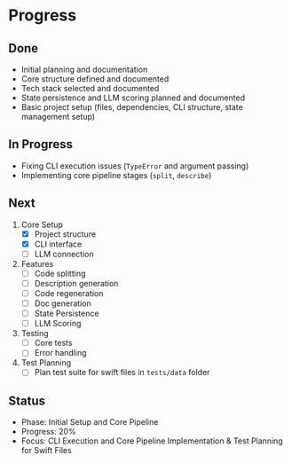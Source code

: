 # Progress

## Done
- Initial planning and documentation
- Core structure defined and documented
- Tech stack selected and documented
- State persistence and LLM scoring planned and documented
- Basic project setup (files, dependencies, CLI structure, state management setup)

## In Progress
- Fixing CLI execution issues (`TypeError` and argument passing)
- Implementing core pipeline stages (`split`, `describe`)

## Next
1. Core Setup
   - [x] Project structure
   - [x] CLI interface
   - [ ] LLM connection

2. Features
   - [ ] Code splitting
   - [ ] Description generation
   - [ ] Code regeneration
   - [ ] Doc generation
   - [ ] State Persistence
   - [ ] LLM Scoring

3. Testing
   - [ ] Core tests
   - [ ] Error handling

4. Test Planning
   - [ ] Plan test suite for swift files in `tests/data` folder

## Status
- Phase: Initial Setup and Core Pipeline
- Progress: 20%
- Focus: CLI Execution and Core Pipeline Implementation & Test Planning for Swift Files
